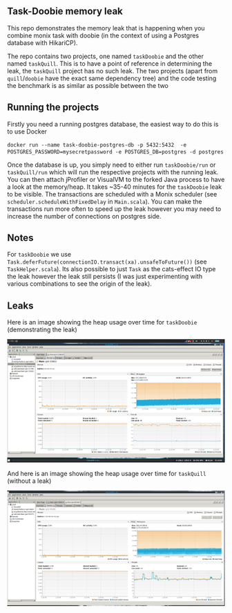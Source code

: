 ## Task-Doobie memory leak

This repo demonstrates the memory leak that is happening when you combine monix
task with doobie (in the context of using a Postgres database with HikariCP).

The repo contains two projects, one named `taskDoobie` and the other named `taskQuill`.
This is to have a point of reference in determining the leak, the `taskQuill` project has no such leak.
The two projects (apart from `quill`/`doobie` have the exact same dependency tree) and the code
testing the benchmark is as similar as possible between the two

## Running the projects

Firstly you need a running postgres database, the easiest way to do this is to use Docker

```
docker run --name task-doobie-postgres-db -p 5432:5432  -e POSTGRES_PASSWORD=mysecretpassword -e POSTGRES_DB=postgres -d postgres
```

Once the database is up, you simply need to either run `taskDoobie/run` or `taskQuill/run` which will run the respective
projects with the running leak. You can then attach jProfiler or VisualVM to
the forked Java process to have a look at the memory/heap. It takes ~35-40 minutes
for the `taskDoobie` leak to be visible. The transactions are scheduled with a Monix
scheduler (see `scheduler.scheduleWithFixedDelay` in `Main.scala`). You can make
the transactions run more often to speed up the leak however you may need to increase
the number of connections on postgres side.

## Notes

For `taskDoobie` we use `Task.deferFuture(connectionIO.transact(xa).unsafeToFuture())` (see `TaskHelper.scala`).
Its also possible to just `Task` as the cats-effect IO type the leak however the leak still persists (I was just
experimenting with various combinations to see the origin of the leak).

## Leaks
Here is an image showing the heap usage over time for `taskDoobie` (demonstrating the leak)

![alt text](screenshots/leak.png)


And here is an image showing the heap usage over time for `taskQuill` (without a leak)

![alt text](screenshots/withoutLeak.png)

